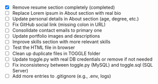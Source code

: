 - [x] Remove resume section completely (completed)
- [ ] Replace Lorem ipsum in About section with real bio
- [ ] Update personal details in About section (age, degree, etc.)
- [ ] Fix GitHub social link (missing colon in URL)
- [ ] Consolidate contact emails to primary one
- [ ] Update portfolio images and descriptions
- [ ] Improve skills section with more relevant skills
- [ ] Test the HTML file in browser
- [ ] Clean up duplicate files in TOGGLE folder
- [ ] Update toggle.py with real DB credentials or remove if not needed
- [ ] Fix inconsistency between toggle.py (MySQL) and toggle.sql (SQL Server)
- [ ] Add more entries to .gitignore (e.g., .env, logs)
